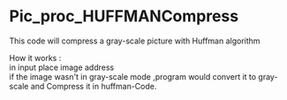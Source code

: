 # Pic_proc_HUFFMANCompress
This code will compress a gray-scale picture with Huffman algorithm

How it works :
  <br>in input place image address
  <br>if the image wasn't in gray-scale mode ,program would convert it to gray-scale and Compress it in huffman-Code.
